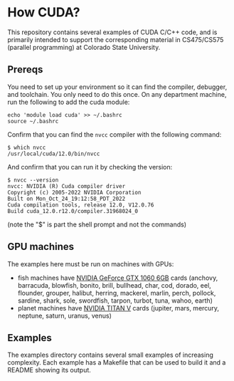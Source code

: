 # How CUDA?

This repository contains several examples of CUDA C/C++ code, and is primarily intended to support the corresponding material in CS475/CS575 (parallel programming) at Colorado State University.

## Prereqs

You need to set up your environment so it can find the compiler, debugger, and toolchain.
You only need to do this once.
On any department machine, run the following to add the cuda module:
```
echo 'module load cuda' >> ~/.bashrc
source ~/.bashrc
```

Confirm that you can find the `nvcc` compiler with the following command:
```
$ which nvcc
/usr/local/cuda/12.0/bin/nvcc
```
And confirm that you can run it by checking the version:
```
$ nvcc --version
nvcc: NVIDIA (R) Cuda compiler driver
Copyright (c) 2005-2022 NVIDIA Corporation
Built on Mon_Oct_24_19:12:58_PDT_2022
Cuda compilation tools, release 12.0, V12.0.76
Build cuda_12.0.r12.0/compiler.31968024_0
```
(note the "$" is part the shell prompt and not the commands)

## GPU machines

The examples here must be run on machines with GPUs:

* fish machines have [NVIDIA GeForce GTX 1060 6GB](https://www.techpowerup.com/gpu-specs/geforce-gtx-1060-6-gb.c2862) cards (anchovy, barracuda, blowfish, bonito, brill, bullhead, char, cod, dorado, eel, flounder, grouper, halibut, herring, mackerel, marlin, perch, pollock, sardine, shark, sole, swordfish, tarpon, turbot, tuna, wahoo, earth)
* planet machines have [NVIDIA TITAN V](https://www.techpowerup.com/gpu-specs/titan-v.c3051) cards (jupiter, mars, mercury, neptune, saturn, uranus, venus)

## Examples

The examples directory contains several small examples of increasing complexity.
Each example has a Makefile that can be used to build it and a README showing its output.
